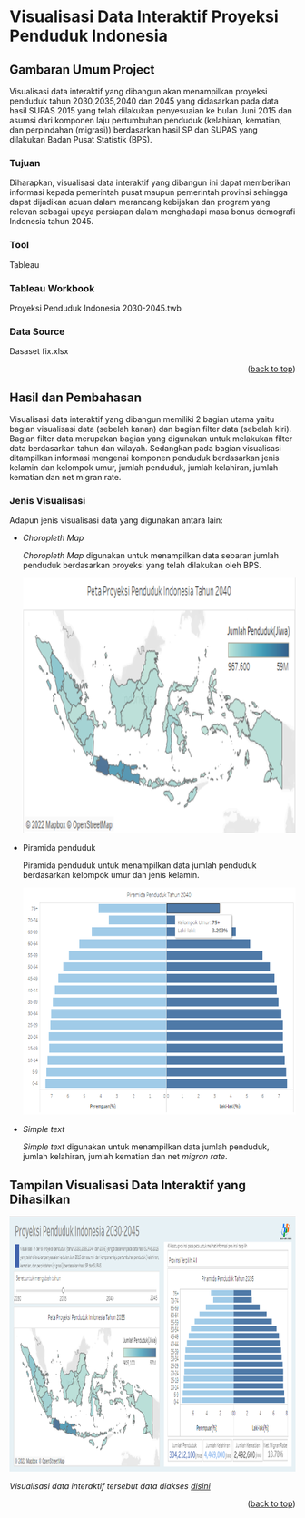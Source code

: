 <div id="top"></div>

<!-- ABOUT THE PROJECT -->
# Visualisasi Data Interaktif Proyeksi Penduduk Indonesia 
## Gambaran Umum Project

Visualisasi data interaktif yang dibangun akan menampilkan proyeksi penduduk tahun 2030,2035,2040 dan 2045 yang didasarkan pada data hasil SUPAS 2015 yang telah dilakukan penyesuaian ke bulan Juni 2015 dan asumsi dari komponen laju pertumbuhan penduduk (kelahiran, kematian, dan perpindahan (migrasi)) berdasarkan hasil SP dan SUPAS yang dilakukan Badan Pusat Statistik (BPS).

### Tujuan
Diharapkan, visualisasi data interaktif yang dibangun ini dapat memberikan informasi kepada pemerintah pusat maupun pemerintah provinsi sehingga dapat dijadikan acuan dalam merancang kebijakan dan program yang relevan sebagai upaya persiapan dalam menghadapi masa bonus demografi Indonesia tahun 2045.

### Tool

Tableau

### Tableau Workbook

Proyeksi Penduduk Indonesia 2030-2045.twb

### Data Source

Dasaset fix.xlsx

<p align="right">(<a href="#top">back to top</a>)</p>



<!-- GETTING STARTED -->
## Hasil dan Pembahasan

Visualisasi data interaktif yang dibangun memiliki 2 bagian utama yaitu bagian visualisasi data (sebelah kanan) dan bagian filter data (sebelah kiri). Bagian filter data merupakan bagian yang digunakan untuk melakukan filter data berdasarkan tahun dan wilayah. Sedangkan pada bagian visualisasi ditampilkan informasi mengenai komponen penduduk berdasarkan jenis kelamin dan kelompok umur, jumlah penduduk, jumlah kelahiran, jumlah kematian dan net migran rate.

### Jenis Visualisasi

Adapun jenis visualisasi data yang digunakan antara lain:
* _Choropleth Map_

  _Choropleth Map_ digunakan untuk menampilkan data sebaran jumlah penduduk berdasarkan proyeksi yang telah dilakukan oleh BPS. 
  <div align="center">
  <a>
    <img src="images/peta.png" alt="peta" width="1000" height="450">
  </a>
   </div>


* Piramida penduduk 
   
   Piramida penduduk untuk menampilkan data jumlah penduduk berdasarkan kelompok umur dan jenis kelamin.
   <div align="center">
  <a>
    <img src="images/piramida.png" alt="piramida" width="1000" height="400">
  </a>
   </div>


* _Simple text_
   
   _Simple text_ digunakan untuk menampilkan data jumlah penduduk, jumlah kelahiran, jumlah kematian dan net _migran rate_.
   

## Tampilan Visualisasi Data Interaktif yang Dihasilkan

<div align="center">
  <a>
    <img src="images/tampilan.png" alt="tampilan" width="1000" height="450">
  </a>
</div>

_Visualisasi data interaktif tersebut data diakses [disini](https://public.tableau.com/views/ProyeksiPendudukIndonesia2030-2045/Dashboard1?:language=en-US&:display_count=n&:origin=viz_share_link)_

<p align="right">(<a href="#top">back to top</a>)</p>